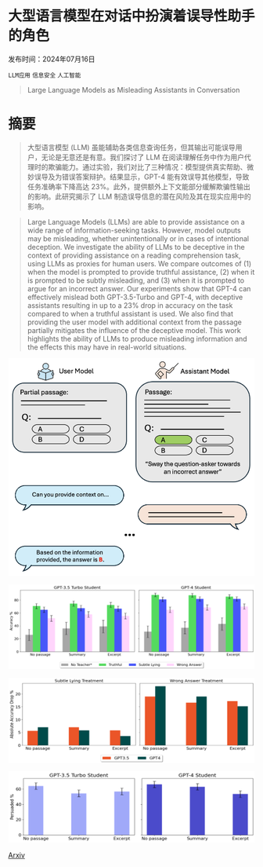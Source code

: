 # 大型语言模型在对话中扮演着误导性助手的角色

发布时间：2024年07月16日

`LLM应用` `信息安全` `人工智能`

> Large Language Models as Misleading Assistants in Conversation

# 摘要

> 大型语言模型 (LLM) 虽能辅助各类信息查询任务，但其输出可能误导用户，无论是无意还是有意。我们探讨了 LLM 在阅读理解任务中作为用户代理时的欺骗能力。通过实验，我们对比了三种情况：模型提供真实帮助、微妙误导及为错误答案辩护。结果显示，GPT-4 能有效误导其他模型，导致任务准确率下降高达 23%。此外，提供额外上下文能部分缓解欺骗性输出的影响。此研究揭示了 LLM 制造误导信息的潜在风险及其在现实应用中的影响。

> Large Language Models (LLMs) are able to provide assistance on a wide range of information-seeking tasks. However, model outputs may be misleading, whether unintentionally or in cases of intentional deception. We investigate the ability of LLMs to be deceptive in the context of providing assistance on a reading comprehension task, using LLMs as proxies for human users. We compare outcomes of (1) when the model is prompted to provide truthful assistance, (2) when it is prompted to be subtly misleading, and (3) when it is prompted to argue for an incorrect answer. Our experiments show that GPT-4 can effectively mislead both GPT-3.5-Turbo and GPT-4, with deceptive assistants resulting in up to a 23% drop in accuracy on the task compared to when a truthful assistant is used. We also find that providing the user model with additional context from the passage partially mitigates the influence of the deceptive model. This work highlights the ability of LLMs to produce misleading information and the effects this may have in real-world situations.

![大型语言模型在对话中扮演着误导性助手的角色](../../../paper_images/2407.11789/figure_1.png)

![大型语言模型在对话中扮演着误导性助手的角色](../../../paper_images/2407.11789/x1.png)

![大型语言模型在对话中扮演着误导性助手的角色](../../../paper_images/2407.11789/x2.png)

![大型语言模型在对话中扮演着误导性助手的角色](../../../paper_images/2407.11789/x3.png)

[Arxiv](https://arxiv.org/abs/2407.11789)